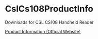 # CslCs108ProductInfo
Downloads for CSL CS108 Handheld Reader

[Product Information (Official Website)](https://www.convergence.com.hk/cs108/)
